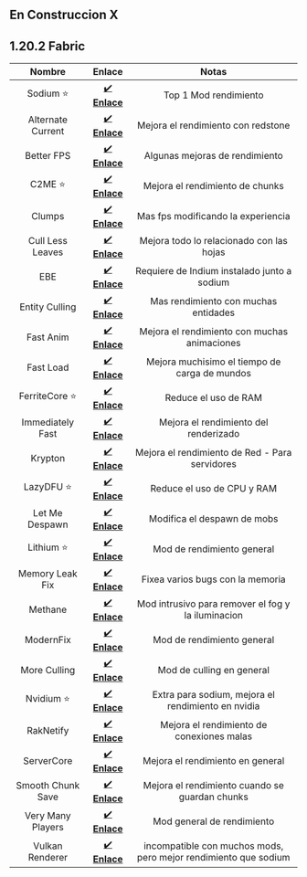 ## En Construccion X
## 1.20.2 Fabric
| Nombre | Enlace | Notas |
| :-: | :-: | :-: | 
| Sodium ⭐| [✔️ **Enlace**](https://modrinth.com/mod/sodium) | Top 1 Mod rendimiento
| Alternate Current  | [✔️ **Enlace**](https://modrinth.com/mod/alternate-current) | Mejora el rendimiento con redstone
| Better FPS | [✔️ **Enlace**](https://www.curseforge.com/minecraft/mc-mods/better-fps-render-distance) | Algunas mejoras de rendimiento
| C2ME ⭐| [✔️ **Enlace**](https://modrinth.com/mod/c2me-fabric) | Mejora el rendimiento de chunks
| Clumps | [✔️ **Enlace**](https://www.curseforge.com/minecraft/mc-mods/clumps) | Mas fps modificando la experiencia
| Cull Less Leaves | [✔️ **Enlace**](https://modrinth.com/mod/cull-less-leaves) | Mejora todo lo relacionado con las hojas
| EBE | [✔️ **Enlace**](https://modrinth.com/mod/ebe) | Requiere de Indium instalado junto a sodium
| Entity Culling | [✔️ **Enlace**](https://modrinth.com/mod/entityculling) | Mas rendimiento con muchas entidades
| Fast Anim | [✔️ **Enlace**](https://modrinth.com/mod/fastanim) |Mejora el rendimiento con muchas animaciones
| Fast Load | [✔️ **Enlace**](https://modrinth.com/mod/fastload) | Mejora muchisimo el tiempo de carga de mundos
| FerriteCore ⭐| [✔️ **Enlace**](https://modrinth.com/mod/ferrite-core) | Reduce el uso de RAM
| Immediately Fast | [✔️ **Enlace**](https://modrinth.com/mod/immediatelyfast/) | Mejora el rendimiento del renderizado
| Krypton | [✔️ **Enlace**](https://modrinth.com/mod/krypton) | Mejora el rendimiento de Red - Para servidores
| LazyDFU ⭐| [✔️ **Enlace**](https://modrinth.com/mod/lazydfu) | Reduce el uso de CPU y RAM
| Let Me Despawn | [✔️ **Enlace**](https://modrinth.com/plugin/lmd) | Modifica el despawn de mobs
| Lithium ⭐| [✔️ **Enlace**](https://modrinth.com/mod/lithium) | Mod de rendimiento general
| Memory Leak Fix | [✔️ **Enlace**](https://modrinth.com/mod/memoryleakfix)| Fixea varios bugs con la memoria
| Methane | [✔️ **Enlace**](https://modrinth.com/mod/methane) | Mod intrusivo para remover el fog y la iluminacion
| ModernFix | [✔️ **Enlace**](https://www.curseforge.com/minecraft/mc-mods/modernfix) | Mod de rendimiento general 
| More Culling | [✔️ **Enlace**](https://modrinth.com/mod/moreculling) | Mod de culling en general
| Nvidium ⭐| [✔️ **Enlace**](https://modrinth.com/mod/nvidium) | Extra para sodium, mejora el rendimiento en nvidia
| RakNetify | [✔️ **Enlace**](https://modrinth.com/plugin/raknetify) | Mejora el rendimiento de conexiones malas
| ServerCore | [✔️ **Enlace**](https://modrinth.com/mod/servercore) | Mejora el rendimiento en general
| Smooth Chunk Save | [✔️ **Enlace**](https://www.curseforge.com/minecraft/mc-mods/smooth-chunk-save) | Mejora el rendimiento cuando se guardan chunks
| Very Many Players| [✔️ **Enlace**](https://modrinth.com/mod/vmp-fabric) | Mod general de rendimiento 
| Vulkan Renderer | [✔️ **Enlace**](https://www.curseforge.com/minecraft/mc-mods/vulkanmod) | incompatible con muchos mods, pero mejor rendimiento que sodium
